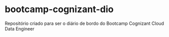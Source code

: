 # bootcamp-cognizant-dio
Repositório criado para ser o diário de bordo do Bootcamp Cognizant Cloud Data Engineer
